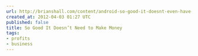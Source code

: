 ```yaml
---
url: http://brianshall.com/content/android-so-good-it-doesnt-even-have-make-google-any-money-ever
created_at: 2012-04-03 01:27 UTC
published: false
title: So Good It Doesn’t Need to Make Money
tags:
- profits
- business
---
```




